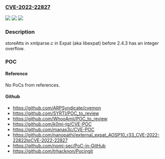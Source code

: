 ### [CVE-2022-22827](https://cve.mitre.org/cgi-bin/cvename.cgi?name=CVE-2022-22827)
![](https://img.shields.io/static/v1?label=Product&message=n%2Fa&color=blue)
![](https://img.shields.io/static/v1?label=Version&message=n%2Fa&color=blue)
![](https://img.shields.io/static/v1?label=Vulnerability&message=n%2Fa&color=brighgreen)

### Description

storeAtts in xmlparse.c in Expat (aka libexpat) before 2.4.3 has an integer overflow.

### POC

#### Reference
No PoCs from references.

#### Github
- https://github.com/ARPSyndicate/cvemon
- https://github.com/SYRTI/POC_to_review
- https://github.com/WhooAmii/POC_to_review
- https://github.com/k0mi-tg/CVE-POC
- https://github.com/manas3c/CVE-POC
- https://github.com/nanopathi/external_expat_AOSP10_r33_CVE-2022-22822toCVE-2022-22827
- https://github.com/nomi-sec/PoC-in-GitHub
- https://github.com/trhacknon/Pocingit

